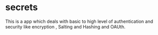 # secrets
This is a app which deals with basic to high level of authentication and security like encryption , Salting and Hashing and OAUth.
